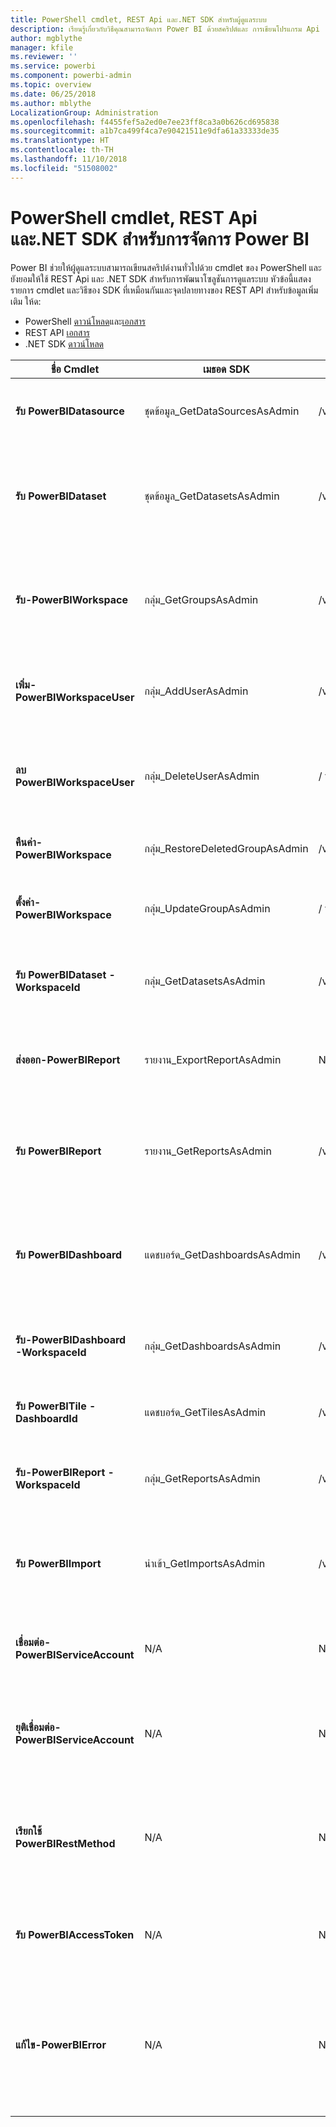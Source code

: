 ```yaml
---
title: PowerShell cmdlet, REST Api และ.NET SDK สำหรับผู้ดูแลระบบ
description: เรียนรู้เกี่ยวกับวิธีคุณสามารถจัดการ Power BI ด้วยสคริปต์และ การเขียนโปรแกรม Api
author: mgblythe
manager: kfile
ms.reviewer: ''
ms.service: powerbi
ms.component: powerbi-admin
ms.topic: overview
ms.date: 06/25/2018
ms.author: mblythe
LocalizationGroup: Administration
ms.openlocfilehash: f4455fef5a2ed0e7ee23ff8ca3a0b626cd695838
ms.sourcegitcommit: a1b7ca499f4ca7e90421511e9dfa61a33333de35
ms.translationtype: HT
ms.contentlocale: th-TH
ms.lasthandoff: 11/10/2018
ms.locfileid: "51508002"
---
```

# <a name="powershell-cmdlets-rest-apis-and-net-sdk-for-power-bi-administration"></a>PowerShell cmdlet, REST Api และ.NET SDK สำหรับการจัดการ Power BI
Power BI ช่วยให้ผู้ดูแลระบบสามารถเขียนสคริปต์งานทั่วไปด้วย cmdlet ของ PowerShell และยังยอมให้ใช้ REST Api และ .NET SDK สำหรับการพัฒนาโซลูชันการดูแลระบบ หัวข้อนี้แสดงรายการ cmdlet และวิธีของ SDK ที่เหมือนกันและจุดปลายทางของ REST API สำหรับข้อมูลเพิ่มเติม ให้ด:

  - PowerShell [ดาวน์โหลด](https://www.powershellgallery.com/packages/MicrosoftPowerBIMgmt/)และ[เอกสาร](https://docs.microsoft.com/powershell/power-bi/overview?view=powerbi-ps)
  - REST API [เอกสาร ](https://docs.microsoft.com/rest/api/power-bi/admin)
  - .NET SDK [ดาวน์โหลด](https://www.nuget.org/packages/Microsoft.PowerBI.Api/) 


| **ชื่อ Cmdlet** | **เมธอด SDK** | **ปลายทางของ REST API**  | **คำอธิบาย** |
| --- | --- | --- | --- |
| **รับ PowerBIDatasource** | ชุดข้อมูล\_GetDataSourcesAsAdmin | /v1.0/myorg/admin/datasets/{datasetkey}/datasources | รับแหล่งข้อมูลสำหรับชุดข้อมูลที่ระบุ |
| **รับ PowerBIDataset** | ชุดข้อมูล\_GetDatasetsAsAdmin | /v1.0/myorg/admin/datasets | รับรายการทั้งหมดของชุดข้อมูลในผู้เช่า Power BI |
| **รับ-PowerBIWorkspace** | กลุ่ม\_GetGroupsAsAdmin | /v1.0/myorg/admin/groups | รับรายการทั้งหมดของชุดข้อมูลในผู้เช่า Power BI |
| **เพิ่ม-PowerBIWorkspaceUser** | กลุ่ม\_AddUserAsAdmin | /v1.0/myorg/admin/groups/{groupId}/users | เพิ่มผู้ใช้เป็นสมาชิกของพื้นที่ทำงานที่ระบุ |
| **ลบ PowerBIWorkspaceUser** | กลุ่ม\_DeleteUserAsAdmin | / v1.0/myorg/admin/groups/{groupId}/users/{user } | ลบผู้ใช้จากรายการสมาชิกของพื้นที่ทำงานที่ระบุ |
| **คืนค่า-PowerBIWorkspace** | กลุ่ม\_RestoreDeletedGroupAsAdmin | /v1.0/myorg/admin/groups/{groupId}/restore | คืนค่าพื้นที่ทำงานที่ถูกลบ |
| **ตั้งค่า-PowerBIWorkspace** | กลุ่ม\_UpdateGroupAsAdmin | / v1.0/myorg/admin/groups/{groupId } | ปรับปรุงคุณสมบัติของพื้นที่ทำงานที่ระบุ |
| **รับ PowerBIDataset - WorkspaceId** | กลุ่ม\_GetDatasetsAsAdmin | /v1.0/myorg/admin/groups/{group\_id }/ชุดข้อมูล | รับชุดข้อมูลอยู่ภายในพื้นที่ทำงานที่ระบุ |
| **ส่งออก-PowerBIReport** | รายงาน\_ExportReportAsAdmin | N/A | ส่งออกรายงานที่ระบุไปยังไฟล์ภายในเครื่อง |
| **รับ PowerBIReport** | รายงาน\_GetReportsAsAdmin | /v1.0/myorg/admin/reports | รับรายการทั้งหมดของชุดข้อมูลในผู้เช่า Power BI |
| **รับ PowerBIDashboard** | แดชบอร์ด\_GetDashboardsAsAdmin | /v1.0/myorg/admin/dashboards | รับรายการทั้งหมดของแดชบอร์ดในผู้เช่า Power BI |
| **รับ-PowerBIDashboard -WorkspaceId** | กลุ่ม\_GetDashboardsAsAdmin | /v1.0/myorg/admin/groups/{group\_id }/แดชบอร์ด | รับแดชบอร์ดภายในพื้นที่ทำงานที่ระบุ |
| **รับ PowerBITile - DashboardId** | แดชบอร์ด\_GetTilesAsAdmin | /v1.0/myorg/admin/dashboards/{dashboard\_id}/ไทล์ | รับไทล์ของแดชบอร์ดที่ระบุ |
| **รับ-PowerBIReport -WorkspaceId** | กลุ่ม\_GetReportsAsAdmin | /v1.0/myorg/admin/groups/{group\_id}/รายงาน | รับรายงานภายในพื้นที่ทำงานที่ระบุ |
| **รับ PowerBIImport** | นำเข้า\_GetImportsAsAdmin | /v1.0/myorg/admin/imports | รับรายการนำเข้าทั้งหมดในผู้เช่า Power BI |
| **เชื่อมต่อ-PowerBIServiceAccount** | N/A | N/A | ลงชื่อเข้าใช้ Power BI และเริ่มต้นเซสชัน |
| **ยุติเชื่อมต่อ-PowerBIServiceAccount** | N/A | N/A | ออกจากระบบของ Power BI และปิดเซสชันที่มีอยู่ |
| **เรียกใช้ PowerBIRestMethod** | N/A | N/A | ส่งเรียกใช้ REST API แบบกำหนดเองไปยัง Power BI |
| **รับ PowerBIAccessToken** | N/A | N/A | รับโทเค็นการเข้าถึง Power BI ในเซสชัน |
| **แก้ไข-PowerBIError** | N/A | N/A | รับข้อมูลข้อผิดพลาดสำหรับการเรียกใช้ cmdlet ที่ไม่ประสบความสำเร็จ |